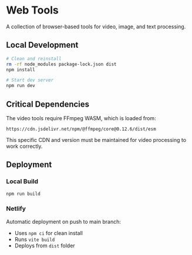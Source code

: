 # Web Tools

A collection of browser-based tools for video, image, and text processing.

## Local Development

```bash
# Clean and reinstall
rm -rf node_modules package-lock.json dist
npm install

# Start dev server
npm run dev
```

## Critical Dependencies
The video tools require FFmpeg WASM, which is loaded from:
```
https://cdn.jsdelivr.net/npm/@ffmpeg/core@0.12.6/dist/esm
```
This specific CDN and version must be maintained for video processing to work correctly.

## Deployment

### Local Build
```bash
npm run build
```

### Netlify
Automatic deployment on push to main branch:
- Uses `npm ci` for clean install
- Runs `vite build`
- Deploys from `dist` folder 